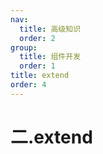 ```yaml
---
nav:
  title: 高级知识
  order: 2
group:
  title: 组件开发
  order: 1
title: extend
order: 4
---
```


# 二.extend

